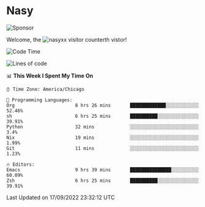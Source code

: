 # Nasy

<!--
<p align="center">
<img height="200" src="https://github-readme-stats.vercel.app/api?username=nasyxx&count_private=true&show_icons=true&theme=dracula&include_all_commits=true"/>
<img height="200" src="https://github-readme-stats.vercel.app/api/top-langs/?username=nasyxx&theme=dracula&hide=html,jupyter+notebook&count_private=true&show_icons=true"/>
</p>

  
----------------
-->

![Sponsor](https://img.shields.io/static/v1.svg?label=Sponsor&message=%E2%9D%A4&logo=GitHub&style=flat&color=pink)
 
Welcome, the ![nasyxx visitor counter](https://count.getloli.com/get/@nasyxx?theme=rule34)th vistor!
 
<!--START_SECTION:waka-->
![Code Time](http://img.shields.io/badge/Code%20Time-2%2C637%20hrs%2045%20mins-blue)

![Lines of code](https://img.shields.io/badge/From%20Hello%20World%20I%27ve%20Written-5%20Million%20lines%20of%20code-blue)

📊 **This Week I Spent My Time On** 

```text
⌚︎ Time Zone: America/Chicago

💬 Programming Languages: 
Org                      8 hrs 26 mins       █████████████░░░░░░░░░░░░   52.46% 
sh                       6 hrs 25 mins       ██████████░░░░░░░░░░░░░░░   39.91% 
Python                   32 mins             ░░░░░░░░░░░░░░░░░░░░░░░░░   3.4% 
Nix                      19 mins             ░░░░░░░░░░░░░░░░░░░░░░░░░   1.99% 
Git                      11 mins             ░░░░░░░░░░░░░░░░░░░░░░░░░   1.23%

🔥 Editors: 
Emacs                    9 hrs 39 mins       ███████████████░░░░░░░░░░   60.09% 
Zsh                      6 hrs 25 mins       ██████████░░░░░░░░░░░░░░░   39.91%

```


 Last Updated on 17/09/2022 23:32:12 UTC
<!--END_SECTION:waka-->

<!-- ![visitors](https://visitor-badge.laobi.icu/badge?page_id=nasyxx.nasyxx) -->
